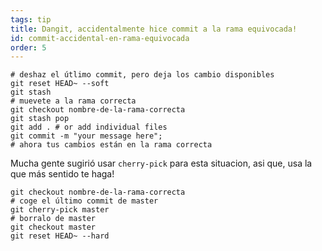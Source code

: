 ```yaml
---
tags: tip
title: Dangit, accidentalmente hice commit a la rama equivocada!
id: commit-accidental-en-rama-equivocada
order: 5
---
```


```git
# deshaz el útlimo commit, pero deja los cambio disponibles
git reset HEAD~ --soft
git stash
# muevete a la rama correcta
git checkout nombre-de-la-rama-correcta
git stash pop
git add . # or add individual files
git commit -m "your message here";
# ahora tus cambios están en la rama correcta
```

Mucha gente sugirió usar `cherry-pick` para esta situacion, asi que, usa la que más sentido te haga!

```git
git checkout nombre-de-la-rama-correcta
# coge el último commit de master
git cherry-pick master
# borralo de master
git checkout master
git reset HEAD~ --hard
```
